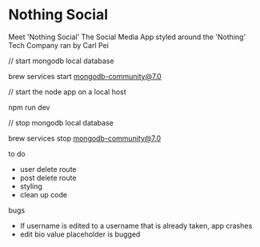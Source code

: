 # Nothing Social
Meet 'Nothing Social' The Social Media App styled around the 'Nothing' Tech Company ran by Carl Pei



// start mongodb local database

brew services start mongodb-community@7.0

// start the node app on a local host

npm run dev

// stop mongodb local database

brew services stop mongodb-community@7.0






to do

- user delete route
- post delete route
- styling
- clean up code


bugs 
- If username is edited to a username that is already taken, app crashes
- edit bio value placeholder is bugged